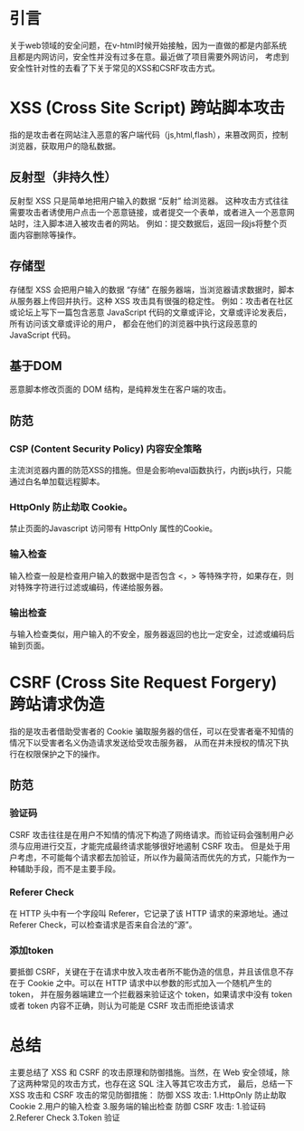 # 引言
关于web领域的安全问题，在v-html时候开始接触，因为一直做的都是内部系统且都是内网访问，安全性并没有过多在意。最近做了项目需要外网访问，
考虑到安全性针对性的去看了下关于常见的XSS和CSRF攻击方式。
# XSS (Cross Site Script) 跨站脚本攻击 
指的是攻击者在网站注入恶意的客户端代码（js,html,flash），来篡改网页，控制浏览器，获取用户的隐私数据。
## 反射型（非持久性）
反射型 XSS 只是简单地把用户输入的数据 “反射” 给浏览器。
这种攻击方式往往需要攻击者诱使用户点击一个恶意链接，或者提交一个表单，或者进入一个恶意网站时，注入脚本进入被攻击者的网站。
例如：提交数据后，返回一段js将整个页面内容删除等操作。
## 存储型
存储型 XSS 会把用户输入的数据 “存储” 在服务器端，当浏览器请求数据时，脚本从服务器上传回并执行。这种 XSS 攻击具有很强的稳定性。
例如：攻击者在社区或论坛上写下一篇包含恶意 JavaScript 代码的文章或评论，文章或评论发表后，所有访问该文章或评论的用户，
都会在他们的浏览器中执行这段恶意的 JavaScript 代码。
## 基于DOM
恶意脚本修改页面的 DOM 结构，是纯粹发生在客户端的攻击。
## 防范
### CSP (Content Security Policy) 内容安全策略 
主流浏览器内置的防范XSS的措施。但是会影响eval函数执行，内嵌js执行，只能通过白名单加载远程脚本。
### HttpOnly 防止劫取 Cookie。
禁止页面的Javascript 访问带有 HttpOnly 属性的Cookie。
### 输入检查
输入检查一般是检查用户输入的数据中是否包含 <，> 等特殊字符，如果存在，则对特殊字符进行过滤或编码，传递给服务器。
### 输出检查
与输入检查类似，用户输入的不安全，服务器返回的也比一定安全，过滤或编码后输到页面。
# CSRF (Cross Site Request Forgery) 跨站请求伪造
指的是攻击者借助受害者的 Cookie 骗取服务器的信任，可以在受害者毫不知情的情况下以受害者名义伪造请求发送给受攻击服务器，
从而在并未授权的情况下执行在权限保护之下的操作。
## 防范
### 验证码
CSRF 攻击往往是在用户不知情的情况下构造了网络请求。而验证码会强制用户必须与应用进行交互，才能完成最终请求能够很好地遏制 CSRF 攻击。
但是处于用户考虑，不可能每个请求都去加验证，所以作为最简洁而优先的方式，只能作为一种辅助手段，而不是主要手段。
### Referer Check
在 HTTP 头中有一个字段叫 Referer，它记录了该 HTTP 请求的来源地址。通过 Referer Check，可以检查请求是否来自合法的”源”。
### 添加token
要抵御 CSRF，关键在于在请求中放入攻击者所不能伪造的信息，并且该信息不存在于 Cookie 之中。可以在 HTTP 请求中以参数的形式加入一个随机产生的 token，
并在服务器端建立一个拦截器来验证这个 token，如果请求中没有 token 或者 token 内容不正确，则认为可能是 CSRF 攻击而拒绝该请求
# 总结
主要总结了 XSS 和 CSRF 的攻击原理和防御措施。当然，在 Web 安全领域，除了这两种常见的攻击方式，也存在这 SQL 注入等其它攻击方式，
最后，总结一下 XSS 攻击和 CSRF 攻击的常见防御措施：
防御 XSS 攻击: 1.HttpOnly 防止劫取 Cookie 2.用户的输入检查 3.服务端的输出检查
防御 CSRF 攻击: 1.验证码 2.Referer Check 3.Token 验证
